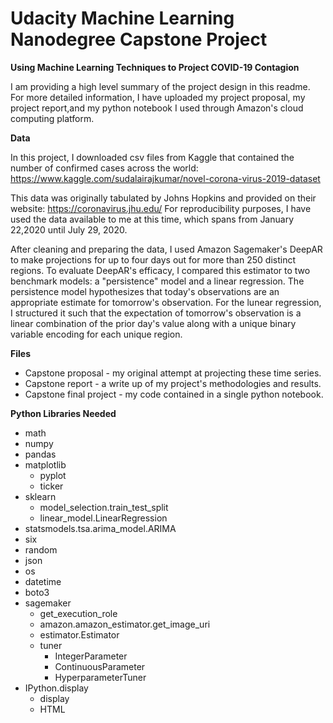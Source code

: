 # Udacity Machine Learning Nanodegree Capstone Project

**Using Machine Learning Techniques to Project COVID-19 Contagion**

I am providing a high level summary of the project design in this readme.  For more detailed information, I have uploaded my project proposal, my project report,and my python notebook I used through Amazon's cloud computing platform.

**Data**

In this project, I downloaded csv files from Kaggle that contained the number of confirmed cases across the world: https://www.kaggle.com/sudalairajkumar/novel-corona-virus-2019-dataset

This data was originally tabulated by Johns Hopkins and provided on their website: https://coronavirus.jhu.edu/
For reproducibility purposes, I have used the data available to me at this time, which spans from January 22,2020 until July 29, 2020.


After cleaning and preparing the data, I used Amazon Sagemaker's DeepAR to make projections for up to four days out for more than 250 distinct regions.
To evaluate DeepAR's efficacy, I compared this estimator to two benchmark models: a "persistence" model and a linear regression.  The persistence model hypothesizes that today's observations are an appropriate estimate for tomorrow's observation.  For the lunear regression, I structured it such that the expectation of tomorrow's observation is a linear combination of the prior day's value along with a unique binary variable encoding for each unique region.

**Files**

- Capstone proposal - my original attempt at projecting these time series.
- Capstone report - a write up of my project's methodologies and results.
- Capstone final project - my code contained in a single python notebook.

**Python Libraries Needed**

- math
- numpy
- pandas
- matplotlib
    - pyplot 
    - ticker
- sklearn
    - model_selection.train_test_split
    - linear_model.LinearRegression
- statsmodels.tsa.arima_model.ARIMA
- six
- random
- json 
- os 
- datetime
- boto3
- sagemaker
    - get_execution_role
    - amazon.amazon_estimator.get_image_uri
    - estimator.Estimator
    - tuner
        - IntegerParameter
        - ContinuousParameter
        - HyperparameterTuner
- IPython.display
    - display
    - HTML
